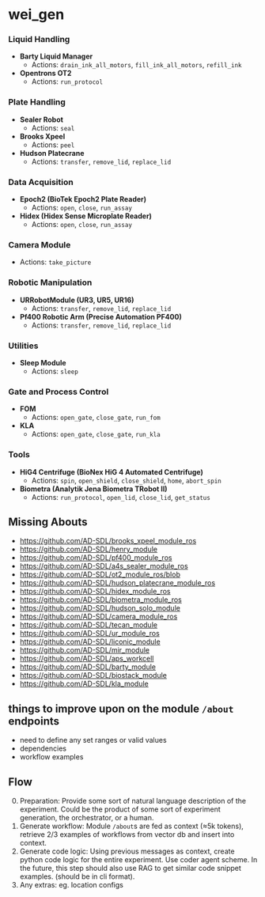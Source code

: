 # wei_gen

### Liquid Handling
- **Barty Liquid Manager**
  - Actions: `drain_ink_all_motors`, `fill_ink_all_motors`, `refill_ink`
- **Opentrons OT2**
  - Actions: `run_protocol`

### Plate Handling
- **Sealer Robot**
  - Actions: `seal`
- **Brooks Xpeel**
  - Actions: `peel`
- **Hudson Platecrane**
  - Actions: `transfer`, `remove_lid`, `replace_lid`

### Data Acquisition
- **Epoch2 (BioTek Epoch2 Plate Reader)**
  - Actions: `open`, `close`, `run_assay`
- **Hidex (Hidex Sense Microplate Reader)**
  - Actions: `open`, `close`, `run_assay`

### Camera Module
- Actions: `take_picture`

### Robotic Manipulation
- **URRobotModule (UR3, UR5, UR16)**
  - Actions: `transfer`, `remove_lid`, `replace_lid`
- **Pf400 Robotic Arm (Precise Automation PF400)**
  - Actions: `transfer`, `remove_lid`, `replace_lid`

### Utilities
- **Sleep Module**
  - Actions: `sleep`

### Gate and Process Control
- **FOM**
  - Actions: `open_gate`, `close_gate`, `run_fom`
- **KLA**
  - Actions: `open_gate`, `close_gate`, `run_kla`

### Tools
- **HiG4 Centrifuge (BioNex HiG 4 Automated Centrifuge)**
  - Actions: `spin`, `open_shield`, `close_shield`, `home`, `abort_spin`
- **Biometra (Analytik Jena Biometra TRobot II)**
  - Actions: `run_protocol`, `open_lid`, `close_lid`, `get_status`

## Missing Abouts
- https://github.com/AD-SDL/brooks_xpeel_module_ros
- https://github.com/AD-SDL/henry_module
- https://github.com/AD-SDL/pf400_module_ros
- https://github.com/AD-SDL/a4s_sealer_module_ros
- https://github.com/AD-SDL/ot2_module_ros/blob
- https://github.com/AD-SDL/hudson_platecrane_module_ros
- https://github.com/AD-SDL/hidex_module_ros
- https://github.com/AD-SDL/biometra_module_ros
- https://github.com/AD-SDL/hudson_solo_module
- https://github.com/AD-SDL/camera_module_ros
- https://github.com/AD-SDL/tecan_module
- https://github.com/AD-SDL/ur_module_ros
- https://github.com/AD-SDL/liconic_module
- https://github.com/AD-SDL/mir_module
- https://github.com/AD-SDL/aps_workcell
- https://github.com/AD-SDL/barty_module
- https://github.com/AD-SDL/biostack_module
- https://github.com/AD-SDL/kla_module

## things to improve upon on the module `/about` endpoints
- need to define any set ranges or valid values
- dependencies
- workflow examples



## Flow
0. Preparation: Provide some sort of natural language description of the experiment. Could be the product of some sort of experiment generation, the orchestrator, or a human.
1. Generate workflow: Module `/about`s are fed as context (≈5k tokens), retrieve 2/3 examples of workflows from vector db and insert into context.
2. Generate code logic: Using previous messages as context, create python code logic for the entire experiment. Use coder agent scheme. In the future, this step should also use RAG to get similar code snippet examples. (should be in cli format).
3. Any extras: eg. location configs
